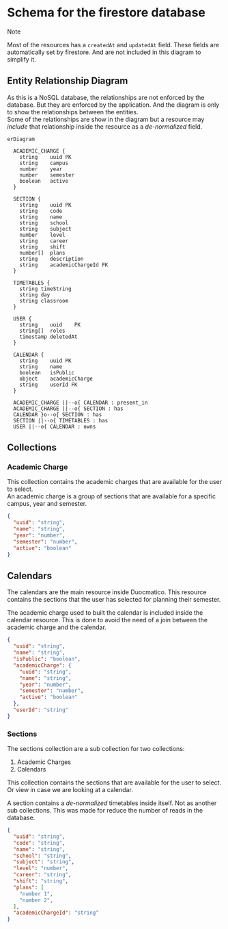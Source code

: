 # Schema for the firestore database

> [!NOTE]
> Most of the resources has a `createdAt` and `updatedAt` field. These fields are automatically set by firestore. And are not included in this diagram to simplify it.

## Entity Relationship Diagram

As this is a NoSQL database, the relationships are not enforced by the database. But they are enforced by the application. And the diagram is only to show the relationships between the entities.  
Some of the relationships are show in the diagram but a resource may *include* that relationship inside the resource as a *de-normalized* field.

```mermaid
erDiagram

  ACADEMIC_CHARGE {
    string    uuid PK
    string    campus
    number    year
    number    semester
    boolean   active
  }

  SECTION {
    string    uuid PK
    string    code
    string    name
    string    school
    string    subject
    number    level
    string    career
    string    shift
    number[]  plans
    string    description
    string    academicChargeId FK
  }

  TIMETABLES {
    string timeString
    string day
    string classroom
  }
  
  USER {
    string    uuid    PK
    string[]  roles
    timestamp deletedAt
  }

  CALENDAR {
    string    uuid PK
    string    name
    boolean   isPublic
    object    academicCharge
    string    userId FK
  }

  ACADEMIC_CHARGE ||--o{ CALENDAR : present_in
  ACADEMIC_CHARGE ||--o{ SECTION : has
  CALENDAR }o--o{ SECTION : has
  SECTION ||--o{ TIMETABLES : has
  USER ||--o{ CALENDAR : owns
```

## Collections

### Academic Charge

This collection contains the academic charges that are available for the user to select.  
An academic charge is a group of sections that are available for a specific campus, year and semester.

```json
{
  "uuid": "string",
  "name": "string",
  "year": "number",
  "semester": "number",
  "active": "boolean"
}
```
## Calendars

The calendars are the main resource inside Duocmatico. This resource contains the sections that the user has selected for planning their semester.

The academic charge used to built the calendar is included inside the calendar resource. This is done to avoid the need of a join between the academic charge and the calendar.

```json
{
  "uuid": "string",
  "name": "string",
  "isPublic": "boolean",
  "academicCharge": {
    "uuid": "string",
    "name": "string",
    "year": "number",
    "semester": "number",
    "active": "boolean"
  },
  "userId": "string"
}
```

### Sections

The sections collection are a sub collection for two collections:
1. Academic Charges
2. Calendars

This collection contains the sections that are available for the user to select. Or view in case we are looking at a calendar.

A section contains a *de-normalized* timetables inside itself. Not as another sub collections. This was made for reduce the number of reads in the database.

```json
{
  "uuid": "string",
  "code": "string",
  "name": "string",
  "school": "string",
  "subject": "string",
  "level": "number",
  "career": "string",
  "shift": "string",
  "plans": [
    "number 1",
    "number 2",
  ],
  "academicChargeId": "string"
}
```